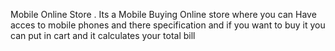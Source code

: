 Mobile Online Store .
Its a Mobile Buying Online store where you can Have acces to mobile phones and there specification and if you want to buy it you can put in cart and it calculates your total bill
